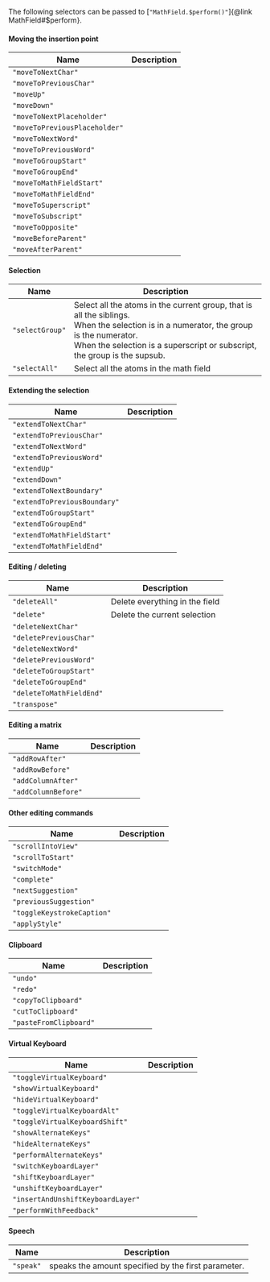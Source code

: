 The following selectors can be passed to [`"MathField.$perform()"`]{@link MathField#$perform}.

#### Moving the insertion point

| Name                 | Description               |
| --------------------- | ------------------------- |
| `"moveToNextChar"` | |
| `"moveToPreviousChar"` | |
| `"moveUp"` | |
| `"moveDown"` | |
| `"moveToNextPlaceholder"` | |
| `"moveToPreviousPlaceholder"` | |
| `"moveToNextWord"` | |
| `"moveToPreviousWord"` | |
| `"moveToGroupStart"` | |
| `"moveToGroupEnd"` | |
| `"moveToMathFieldStart"` | |
| `"moveToMathFieldEnd"` | |
| `"moveToSuperscript"` | |
| `"moveToSubscript"` | |
| `"moveToOpposite"` | |
| `"moveBeforeParent"` | |
| `"moveAfterParent"` | |


#### Selection 

| Name                 | Description               |
| --------------------- | ------------------------- |
| `"selectGroup"` | Select all the atoms in the current group, that is all the siblings.<br> When the selection is in a numerator, the group is the numerator.<br>When the selection is a superscript or subscript, the group is the supsub.|
| `"selectAll"` | Select all the atoms in the math field|


#### Extending the selection
| Name                 | Description               |
| --------------------- | ------------------------- |
| `"extendToNextChar"` | |
| `"extendToPreviousChar"` | |
| `"extendToNextWord"` | |
| `"extendToPreviousWord"` | |
| `"extendUp"` | |
| `"extendDown"` | |
| `"extendToNextBoundary"` | |
| `"extendToPreviousBoundary"` | |
| `"extendToGroupStart"` | |
| `"extendToGroupEnd"` | |
| `"extendToMathFieldStart"` | |
| `"extendToMathFieldEnd"` | |

#### Editing / deleting

| Name                 | Description               |
| --------------------- | ------------------------- |
| `"deleteAll"` | Delete everything in the field |
| `"delete"` | Delete the current selection |
| `"deleteNextChar"` | |
| `"deletePreviousChar"` | |
| `"deleteNextWord"` | |
| `"deletePreviousWord"` | |
| `"deleteToGroupStart"` | |
| `"deleteToGroupEnd"` | |
| `"deleteToMathFieldEnd"` | |
| `"transpose"` | |

#### Editing a matrix

| Name                 | Description               |
| --------------------- | ------------------------- |
| `"addRowAfter"` | |
| `"addRowBefore"` | |
| `"addColumnAfter"` | |
| `"addColumnBefore"` | |

#### Other editing commands

| Name                 | Description               |
| --------------------- | ------------------------- |
| `"scrollIntoView"` | |
| `"scrollToStart"` | |
| `"switchMode"` | |
| `"complete"` | |
| `"nextSuggestion"` | |
| `"previousSuggestion"` | |
| `"toggleKeystrokeCaption"` | |
| `"applyStyle"` | |

#### Clipboard 

| Name                 | Description               |
| --------------------- | ------------------------- |
| `"undo"` | |
| `"redo"` | |
| `"copyToClipboard"` | |
| `"cutToClipboard"` | |
| `"pasteFromClipboard"` | |

#### Virtual Keyboard

| Name                 | Description               |
| --------------------- | ------------------------- |
| `"toggleVirtualKeyboard"` | |
| `"showVirtualKeyboard"` | |
| `"hideVirtualKeyboard"` | |
| `"toggleVirtualKeyboardAlt"` | |
| `"toggleVirtualKeyboardShift"` | |
| `"showAlternateKeys"` | |
| `"hideAlternateKeys"` | |
| `"performAlternateKeys"` | |
| `"switchKeyboardLayer"` | |
| `"shiftKeyboardLayer"` | |
| `"unshiftKeyboardLayer"` | |
| `"insertAndUnshiftKeyboardLayer"` | |
| `"performWithFeedback"` | |


#### Speech

| Name                 | Description               |
| --------------------- | ------------------------- |
| `"speak"` | speaks the amount specified by the first parameter. |
